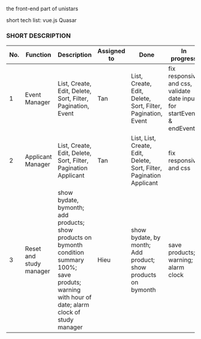 the front-end part of unistars

short tech list: vue.js Quasar

### SHORT DESCRIPTION 
No.| Function | Description| Assigned to | Done | In progress | Notes 
---| ---------| -----------| ------------| -----|-------------|------
1  | Event Manager | List, Create, Edit, Delete, Sort, Filter, Pagination, Event | Tan | List, Create, Edit, Delete, Sort, Filter, Pagination, Event | fix responsive and css, validate date input for startEvent & endEvent |
2  | Applicant Manager|List, Create, Edit, Delete, Sort, Filter, Pagination Applicant | Tan | List, List, Create, Edit, Delete, Sort, Filter, Pagination Applicant | fix responsive and css |
3  |Reset and study manager  |show bydate, bymonth; add products; show products on bymonth condition summary 100%; save produts; warning with hour of date; alarm clock of study manager  | Hieu | show bydate, by month; Add product; show products on bymonth |save products; warning; alarm clock  |
